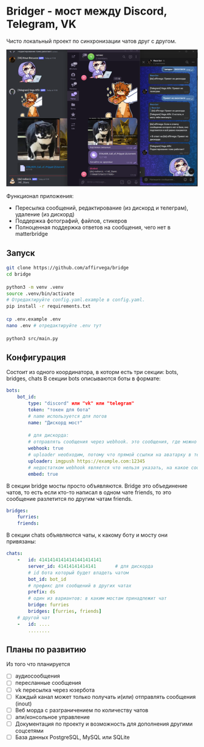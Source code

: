 # Bridger - мост между Discord, Telegram, VK
Чисто локальный проект по синхронизации чатов друг с другом.

![](./example.png)

Функционал приложения:
- Пересылка сообщений, редактирование (из дискорд и телеграм), удаление (из дискорд)
- Поддержка фотографий, файлов, стикеров
- Полноценная поддержка ответов на сообщения, чего нет в matterbridge

## Запуск

```bash
git clone https://github.com/affirvega/bridge
cd bridge

python3 -m venv .venv
source .venv/bin/activate
# Отредактируйте config.yaml.example в config.yaml.
pip install -r requirements.txt

cp .env.example .env
nano .env # отредактируйте .env тут

python3 src/main.py
```

## Конфигурация
Состоит из одного координатора, в которм есть три секции: bots, bridges, chats
В секции bots описываются боты в формате:
```yaml
bots:
    bot_id:
        type: "discord" или "vk" или "telegram"
        token: "токен для бота"
        # name используется для логов
        name: "Дискорд мост"

        # для дискорда:
        # отправлять сообщения через webhook. это сообщения, где можно указать кастомный ник и подтянуть аватарку из другого чата
        webhook: true
        # uploader необходим, потому что прямой ссылки на аватарку в телеграме нет. это сервер, куда можно отправить картинку и она там будет храниться. Я использовал https://github.com/hauxir/imgpush
        uploader: imgpush https://example.com:12345
        # недостатком webhook является что нельзя указать, на какое сообщение отвечает это. Как костыль, в сообщение добавляется embed с сообщением, на которое отвечаем, и если человек есть на сервере, пингуем его
        embed: true
```

В секции bridge мосты просто объявляются. Bridge это объединение чатов, то есть если кто-то написал в одном чате friends, то это сообщение разлетится по другим чатам friends.
```yaml
bridges:
    furries:
    friends:
```

В секции chats объявляются чаты, к какому боту и мосту они привязаны:
```yaml
chats:
    -   id: 41414141414141441414141
        server_id: 41414141414141       # для дискорда
        # id бота который будет владеть чатом
        bot_id: bot_id
        # префикс для сообщений в других чатах
        prefix: ds
        # один из вариантов: в каким мостам принадлежит чат
        bridge: furries
        bridges: [furries, friends]
    # другой чат
    -   id: ....
        ........
```

## Планы по развитию

Из того что планируется

- [ ] аудиосообщения
- [ ] пересланные сообщения
- [ ] vk пересылка через юзербота
- [ ] Каждый канал может только получать и(или) отправлять сообщения (inout)
- [ ] Веб морда с разграничением по количеству чатов
- [ ] апи/консольное управление
- [ ] Документация по проекту и возможность для дополнения другими соцсетями
- [ ] База данных PostgreSQL, MySQL или SQLite